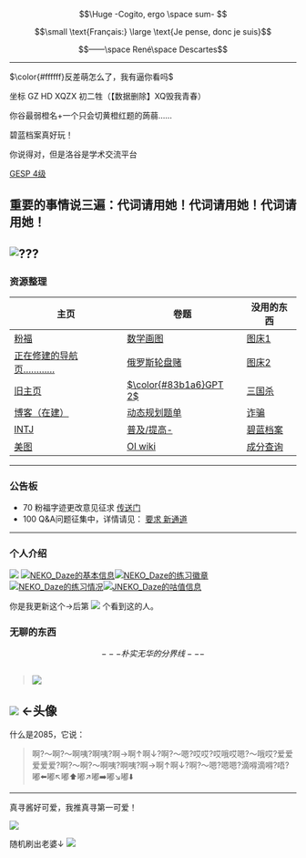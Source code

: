 $$\Huge -Cogito, ergo \space sum- $$

$$\small \text{Français:} \large \text{Je pense, donc je suis}$$

$$——\space René\space Descartes$$

---
$\color{#ffffff}反差萌怎么了，我有逼你看吗$

坐标 GZ HD XQZX 初二牲（【数据删除】XQ毁我青春）

你谷最弱橙名+一个只会切黄橙红题的蒟蒻……

碧蓝档案真好玩！

你说得对，但是洛谷是学术交流平台

[GESP 4级](https://www.luogu.com.cn/article/uyiqfq1f)

重要的事情说三遍：代词请用她！代词请用她！代词请用她！
---
![???](https://v2.jinrishici.com/one.svg?font-size=20)
---
### 资源整理
| 主页 | 卷题 | 没用的东西 |
| ------- | ------ | ----- |
| [粉福](https://www.luogu.com.cn/blog/megumiyingdao/fenfu) | [数学画图](https://www.geogebra.org/) | [图床1](https://s2.ax1x.com/) |
| [正在修建的导航页…………](https://neko-daze.github.io/)  | [俄罗斯轮盘赌](https://buckshotroulette.online/game/v13/) | [图床2](https://www.helloimg.com/) |
|  [旧主页](https://www.luogu.com.cn/paste/53ot6z4h)| [$\color{#83b1a6}GPT 2$](https://chat.openai-now.com/g/gpt-4-all) | [三国杀](https://www.lyciumaker.com/) |
| [博客（在建）](https://neko-daze.github.io/NEW-Blog/) | [动态规划题单](https://www.luogu.com.cn/training/211#problems) | [诈骗](https://note.ms/NeverGonnaGiveYouUp) |
| [INTJ](https://apesk.com/jungtest/result.asp?type=INTJ&Socre=56,57,62,46,44,43,51,41&nickName=neko) | [普及/提高-](https://www.luogu.com.cn/problem/list?difficulty=3&page=1) | [碧蓝档案](https://tmp.nulla.top/ba-logo/) |
| [美图](https://www.luogu.com.cn/paste/mxoh02i6) | [OI wiki](https://oi-wiki.org/) | [成分查询](https://www.luogu.com.cn/paste/yexpkdqq) |
---
### 公告板
* 70 粉福字迹更改意见征求 [传送门](https://www.luogu.com.cn/paste/ioblb7lj)
* 100 Q&A问题征集中，详情请见： [要求](https://www.luogu.com.cn/paste/o12aw0mi)[  新通道](https://www.luogu.com.cn/article/sm5hcq54)

---
### 个人介绍

![](https://ip.ntrqq.net/images/misaka.png?wd=JUUyJTk5JTgwJTIwJTdDJTdDJTIwJUU0JUI4JTgwJUU1JThGJUFBJUU3JUIyJTg5JUU2JUFGJTlCJUU3JThDJUFCJUU1JUE4JTk4JUU1JTk2JUI1JTIwJTdDJTdDJTIwJUU0JUJCJUEzJUU4JUFGJThEJUU4JUFGJUI3JUU3JTk0JUE4JUU1JUE1JUI5JTIwJTdDJTdDJTIwJUU2JTg4JTkxJUU2JThFJUE4JUU3JTlDJTlGJUU1JUFGJUJCJUU1JUE0JUE5JUU0JUI4JThCJUU3JUFDJUFDJUU0JUI4JTgwJUU1JThGJUFGJUU3JTg4JUIxJUVGJUJDJTgxJTdDJTdDJTIwJUUzJTgzJTkyJUUzJTgzJThBJUU1JUE1JUJEJUU2JTlDJTg5JUU2JTg0JTlGJUU4JUE3JTg5fg==&r=ogvro0o1g4k)
[![NEKO_Daze的基本信息](https://api.jerryz.com.cn/about?id=758591&dark_mode=true)](https://www.luogu.com.cn/user/758591)[![NEKO_Daze的练习徽章](https://api.jerryz.com.cn/shield?id=758591)](https://www.luogu.com.cn/user/758591#practice)[![NEKO_Daze的练习情况](https://api.jerryz.com.cn/practice?id=758591&dark_mode=true)](https://www.luogu.com.cn/user/758591#practice)[![JNEKO_Daze的咕值信息](http://api.jerryz.com.cn/guzhi?id=758591&scores=100,70,25,45,00&dark_mode=true)](https://www.luogu.com.cn/user/758591)

你是我更新这个→后第 ![](https://count.kjchmc.cn/get/@EKO_Daze?theme=asoul ) 个看到这的人。

### 无聊的东西
$$---朴实无华的分界线---$$

>![](https://cdn.luogu.com.cn/upload/image_hosting/raeaslr9.png)
> ---
![](https://cdn.luogu.com.cn/upload/image_hosting/bwblvgwa.png?x-oss-process=image/resize,m_lfit,h_350,w_350)
←头像
---

什么是2085，它说：
> 啊?～啊?～啊咦?啊咦?啊→啊↑啊↓?啊?～嗯?哎哎?哎哦哎嗯?～哦哎?爱爱爱爱爱?啊?～啊?～啊咦?啊咦?啊→啊↑啊↓?啊?～嗯?嗯嗯?滴嘚滴嘚?唔?嘟⬅️嘟↖️嘟⬆️嘟↗️嘟➡️嘟↘️嘟⬇️

---
真寻酱好可爱，我推真寻第一可爱！

![](https://cdn.luogu.com.cn/upload/image_hosting/u3h104l2.png?x-oss-process=image/resize,m_lfit,h_400,w_400)

随机刷出老婆↓
![](https://image.anosu.top/pixiv)
